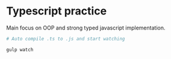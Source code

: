 # Typescript practice

Main focus on OOP and strong typed javascript implementation.

```sh
# Auto compile .ts to .js and start watching

gulp watch

```
